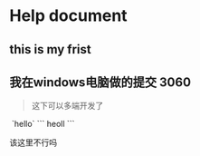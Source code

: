 # Help document
## this is my frist
## 我在windows电脑做的提交 3060
> 这下可以多端开发了

<img src="">
`hello`
```
heoll
```


该这里不行吗

